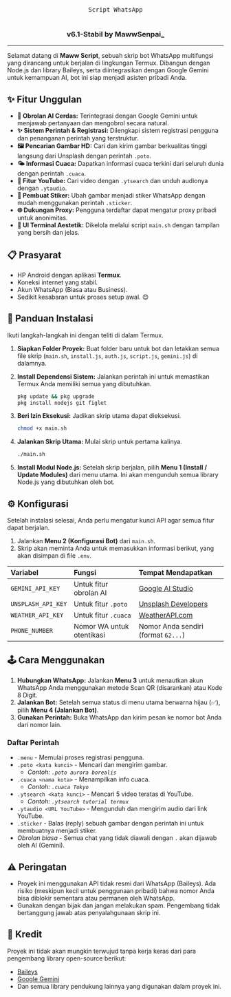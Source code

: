 <div align="center">
  <pre>Script WhatsApp
  </pre>
  <h3>v6.1-Stabil by MawwSenpai_</h3>
</div>

---

Selamat datang di **Maww Script**, sebuah skrip bot WhatsApp multifungsi yang dirancang untuk berjalan di lingkungan Termux. Dibangun dengan Node.js dan library Baileys, serta diintegrasikan dengan Google Gemini untuk kemampuan AI, bot ini siap menjadi asisten pribadi Anda.

## ✨ Fitur Unggulan

* **🤖 Obrolan AI Cerdas:** Terintegrasi dengan Google Gemini untuk menjawab pertanyaan dan mengobrol secara natural.
* **✨ Sistem Perintah & Registrasi:** Dilengkapi sistem registrasi pengguna dan penanganan perintah yang terstruktur.
* **🖼️ Pencarian Gambar HD:** Cari dan kirim gambar berkualitas tinggi langsung dari Unsplash dengan perintah `.poto`.
* **🌤️ Informasi Cuaca:** Dapatkan informasi cuaca terkini dari seluruh dunia dengan perintah `.cuaca`.
* **🎵 Fitur YouTube:** Cari video dengan `.ytsearch` dan unduh audionya dengan `.ytaudio`.
* **🎨 Pembuat Stiker:** Ubah gambar menjadi stiker WhatsApp dengan mudah menggunakan perintah `.sticker`.
* **🌐 Dukungan Proxy:** Pengguna terdaftar dapat mengatur proxy pribadi untuk anonimitas.
* **💄 UI Terminal Aestetik:** Dikelola melalui script `main.sh` dengan tampilan yang bersih dan jelas.

## 📋 Prasyarat

* HP Android dengan aplikasi **Termux**.
* Koneksi internet yang stabil.
* Akun WhatsApp (Biasa atau Business).
* Sedikit kesabaran untuk proses setup awal. 😊

## 🚀 Panduan Instalasi

Ikuti langkah-langkah ini dengan teliti di dalam Termux.

1.  **Siapkan Folder Proyek:**
    Buat folder baru untuk bot dan letakkan semua file skrip (`main.sh`, `install.js`, `auth.js`, `script.js`, `gemini.js`) di dalamnya.

2.  **Install Dependensi Sistem:**
    Jalankan perintah ini untuk memastikan Termux Anda memiliki semua yang dibutuhkan.
    ```bash
    pkg update && pkg upgrade
    pkg install nodejs git figlet
    ```

3.  **Beri Izin Eksekusi:**
    Jadikan skrip utama dapat dieksekusi.
    ```bash
    chmod +x main.sh
    ```

4.  **Jalankan Skrip Utama:**
    Mulai skrip untuk pertama kalinya.
    ```bash
    ./main.sh
    ```

5.  **Install Modul Node.js:**
    Setelah skrip berjalan, pilih **Menu 1 (Install / Update Modules)** dari menu utama. Ini akan mengunduh semua library Node.js yang dibutuhkan oleh bot.

## ⚙️ Konfigurasi

Setelah instalasi selesai, Anda perlu mengatur kunci API agar semua fitur dapat berjalan.

1.  Jalankan **Menu 2 (Konfigurasi Bot)** dari `main.sh`.
2.  Skrip akan meminta Anda untuk memasukkan informasi berikut, yang akan disimpan di file `.env`.

| Variabel | Fungsi | Tempat Mendapatkan |
| :--- | :--- | :--- |
| `GEMINI_API_KEY` | Untuk fitur obrolan AI | [Google AI Studio](https://makersuite.google.com/app/apikey) |
| `UNSPLASH_API_KEY`| Untuk fitur `.poto` | [Unsplash Developers](https://unsplash.com/developers) |
| `WEATHER_API_KEY` | Untuk fitur `.cuaca` | [WeatherAPI.com](https://www.weatherapi.com/) |
| `PHONE_NUMBER` | Nomor WA untuk otentikasi | Nomor Anda sendiri (format `62...`) |

## 🕹️ Cara Menggunakan

1.  **Hubungkan WhatsApp:** Jalankan **Menu 3** untuk menautkan akun WhatsApp Anda menggunakan metode Scan QR (disarankan) atau Kode 8 Digit.
2.  **Jalankan Bot:** Setelah semua status di menu utama berwarna hijau (✅), pilih **Menu 4 (Jalankan Bot)**.
3.  **Gunakan Perintah:** Buka WhatsApp dan kirim pesan ke nomor bot Anda dari nomor lain.

### Daftar Perintah

* `.menu` - Memulai proses registrasi pengguna.
* `.poto <kata kunci>` - Mencari dan mengirim gambar.
    * *Contoh: `.poto aurora borealis`*
* `.cuaca <nama kota>` - Menampilkan info cuaca.
    * *Contoh: `.cuaca Tokyo`*
* `.ytsearch <kata kunci>` - Mencari 5 video teratas di YouTube.
    * *Contoh: `.ytsearch tutorial termux`*
* `.ytaudio <URL YouTube>` - Mengunduh dan mengirim audio dari link YouTube.
* `.sticker` - Balas (reply) sebuah gambar dengan perintah ini untuk membuatnya menjadi stiker.
* *Obrolan biasa* - Semua chat yang tidak diawali dengan `.` akan dijawab oleh AI (Gemini).

## ⚠️ Peringatan

* Proyek ini menggunakan API tidak resmi dari WhatsApp (Baileys). Ada risiko (meskipun kecil untuk penggunaan pribadi) bahwa nomor Anda bisa diblokir sementara atau permanen oleh WhatsApp.
* Gunakan dengan bijak dan jangan melakukan spam. Pengembang tidak bertanggung jawab atas penyalahgunaan skrip ini.

## 💖 Kredit

Proyek ini tidak akan mungkin terwujud tanpa kerja keras dari para pengembang library open-source berikut:
* [Baileys](https://github.com/WhiskeySockets/Baileys)
* [Google Gemini](https://ai.google.dev/)
* Dan semua library pendukung lainnya yang digunakan dalam proyek ini.